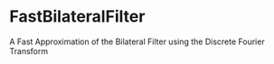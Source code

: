 # FastBilateralFilter
A Fast Approximation of the Bilateral Filter using the Discrete Fourier Transform
